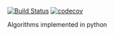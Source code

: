 [![Build Status](https://travis-ci.org/csfulop/algorithms_python.svg?branch=master)](https://travis-ci.org/csfulop/algorithms_python)
[![codecov](https://codecov.io/gh/csfulop/algorithms_python/branch/master/graph/badge.svg)](https://codecov.io/gh/csfulop/algorithms_python)

Algorithms implemented in python
